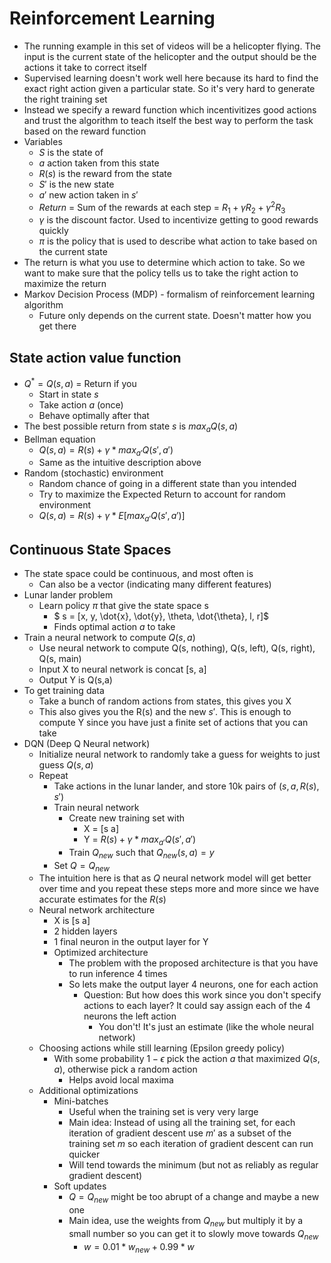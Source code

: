 # Reinforcement Learning

- The running example in this set of videos will be a helicopter flying. The input is the current state of the helicopter and the output should be the actions it take to correct itself
- Supervised learning doesn't work well here because its hard to find the exact right action given a particular state. So it's very hard to generate the right training set
- Instead we specify a reward function which incentivitizes good actions and trust the algorithm to teach itself the best way to perform the task based on the reward function
- Variables
    - $S$ is the state of 
    - $a$ action taken from this state
    - $R(s)$ is the reward from the state
    - $S'$ is the new state
    - $a'$ new action taken in $s'$
    - $Return$ = Sum of the rewards at each step = $R_1 + \gamma R_2 + \gamma^2 R_3$
    - $\gamma$ is the discount factor. Used to incentivize getting to good rewards quickly
    - $\pi$ is the policy that is used to describe what action to take based on the current state
- The return is what you use to determine which action to take. So we want to make sure that the policy tells us to take the right action to maximize the return
- Markov Decision Process (MDP) - formalism of reinforcement learning algorithm
    - Future only depends on the current state. Doesn't matter how you get there

## State action value function
- $Q^* = Q(s,a)$ = Return if you
    - Start in state $s$
    - Take action $a$ (once)
    - Behave optimally after that
- The best possible return from state $s$ is $max_a Q(s,a)$
- Bellman equation
    - $Q(s,a) = R(s) + \gamma * max_{a'}Q(s', a')$
    - Same as the intuitive description above
- Random (stochastic) environment
    - Random chance of going in a different state than you intended
    - Try to maximize the Expected Return to account for random environment
    - $Q(s,a) = R(s) + \gamma * E[max_{a'}Q(s', a')]$

## Continuous State Spaces
- The state space could be continuous, and most often is
    - Can also be a vector (indicating many different features)
- Lunar lander problem
    - Learn policy $\pi$ that give the state space s
        - $ s = [x, y, \dot{x}, \dot{y}, \theta, \dot{\theta}, l, r]$
        - Finds optimal action $a$ to take
- Train a neural network to compute $Q(s,a)$
    - Use neural network to compute Q(s, nothing), Q(s, left), Q(s, right), Q(s, main)
    - Input X to neural network is concat [s, a]
    - Output Y is Q(s,a)
- To get training data
    - Take a bunch of random actions from states, this gives you X
    - This also gives you the R(s) and the new $s'$. This is enough to compute Y since you have just a finite set of actions that you can take
- DQN (Deep Q Neural network)
    - Initialize neural network to randomly take a guess for weights to just guess $Q(s,a)$
    - Repeat
        - Take actions in the lunar lander, and store 10k pairs of $(s, a, R(s), s')$
        - Train neural network
            - Create new training set with 
                - X = [s a]
                - Y = $R(s) + \gamma * max_{a'} Q(s',a')$
            - Train $Q_{new}$ such that $Q_{new}(s,a) = y$
        - Set $Q = Q_{new}$
    - The intuition here is that as $Q$ neural network model will get better over time and you repeat these steps more and more since we have accurate estimates for the $R(s)$
    - Neural network architecture
        - X is [s a]
        - 2 hidden layers 
        - 1 final neuron in the output layer for Y
        - Optimized architecture
            - The problem with the proposed architecture is that you have to run inference 4 times
            - So lets make the output layer 4 neurons, one for each action
                - Question: But how does this work since you don't specify actions to each layer? It could say assign each of the 4 neurons the left action
                   - You don't! It's just an estimate (like the whole neural network)
    - Choosing actions while still learning (Epsilon greedy policy)
        - With some probability $1 - \epsilon$ pick the action $a$ that maximized $Q(s,a)$, otherwise pick a random action
            - Helps avoid local maxima
    - Additional optimizations
        - Mini-batches
            - Useful when the training set is very very large
            - Main idea: Instead of using all the training set, for each iteration of gradient descent use $m'$ as a subset of the training set $m$ so each iteration of gradient descent can run quicker
            - Will tend towards the minimum (but not as reliably as regular gradient descent)
        - Soft updates
            - $Q = Q_{new}$ might be too abrupt of a change and maybe a new one
            - Main idea, use the weights from $Q_{new}$ but multiply it by a small number so you can get it to slowly move towards $Q_{new}$
                - $w = 0.01*w_{new} + 0.99*w$
            
 